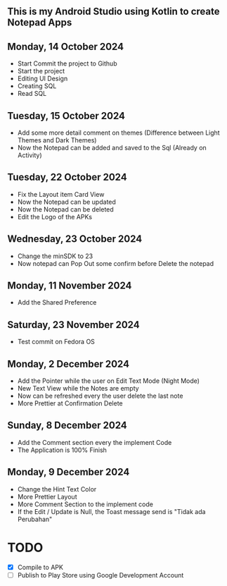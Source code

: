 ## This is my Android Studio using Kotlin to create Notepad Apps

## Monday, 14 October 2024
- Start Commit the project to Github
- Start the project
- Editing UI Design
- Creating SQL
- Read SQL

## Tuesday, 15 October 2024
- Add some more detail comment on themes (Difference between Light Themes and Dark Themes)
- Now the Notepad can be added and saved to the Sql (Already on Activity)

## Tuesday, 22 October 2024
- Fix the Layout item Card View
- Now the Notepad can be updated
- Now the Notepad can be deleted
- Edit the Logo of the APKs

## Wednesday, 23 October 2024
- Change the minSDK to 23
- Now notepad can Pop Out some confirm before Delete the notepad

## Monday, 11 November 2024
- Add the Shared Preference

## Saturday, 23 November 2024
- Test commit on Fedora OS

## Monday, 2 December 2024
- Add the Pointer while the user on Edit Text Mode (Night Mode)
- New Text View while the Notes are empty
- Now can be refreshed every the user delete the last note
- More Prettier at Confirmation Delete

## Sunday, 8 December 2024
- Add the Comment section every the implement Code
- The Application is 100% Finish

## Monday, 9 December 2024
- Change the Hint Text Color
- More Prettier Layout
- More Comment Section to the implement code
- If the Edit / Update is Null, the Toast message send is "Tidak ada Perubahan"

# TODO
- [x] Compile to APK
- [ ] Publish to Play Store using Google Development Account
